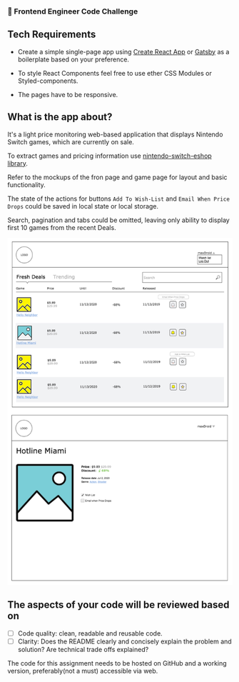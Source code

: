 ### 👷 Frontend Engineer Code Challenge

## Tech Requirements

- Create a simple single-page app using [Create React App](https://github.com/facebook/create-react-app) or [Gatsby](https://www.gatsbyjs.org/) as a boilerplate based on your preference.

- To style React Components feel free to use ether CSS Modules or Styled-components.

- The pages have to be responsive.

## What is the app about?

It's a light price monitoring web-based application that displays Nintendo Switch games, which are currently on sale. 

To extract games and pricing information use [nintendo-switch-eshop library](https://lmmfranco.github.io/nintendo-switch-eshop/index.html).

Refer to the mockups of the fron page and game page for layout and basic functionality.

The state of the actions for buttons `Add To Wish-List` and `Email When Price Drops` could be saved in local state or local storage.

Search, pagination and tabs could be omitted, leaving only ability to display first 10 games from the recent Deals.

![mockup](mockup.png)


## The aspects of your code will be reviewed based on

- [ ] Code quality: clean, readable and reusable code.
- [ ] Clarity:  Does the README clearly and concisely explain the problem and solution? Are technical trade offs explained?

The code for this assignment needs to be hosted on GitHub and a working version, preferably(not a must) accessible via web.
